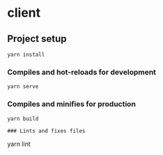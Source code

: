 # client

## Project setup
```
yarn install
```

### Compiles and hot-reloads for development
```
yarn serve
```

### Compiles and minifies for production
```
yarn build

### Lints and fixes files
```
yarn lint
```
